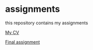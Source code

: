 # assignments
this repository contains my assignments

[My CV](https://github.com/jaimerozema/assignment/blob/master/CV.md)

[Final assignment](https://github.com/jaimerozema/assignment/blob/master/Python%20assignment.ipynb)

